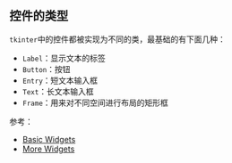 ## 控件的类型

`tkinter`中的控件都被实现为不同的类，最基础的有下面几种：

- `Label`：显示文本的标签
- `Button`：按钮
- `Entry`：短文本输入框
- `Text`：长文本输入框
- `Frame`：用来对不同空间进行布局的矩形框



参考：

- [Basic Widgets](https://tkdocs.com/tutorial/widgets.html)
- [More Widgets](https://tkdocs.com/tutorial/morewidgets.html)